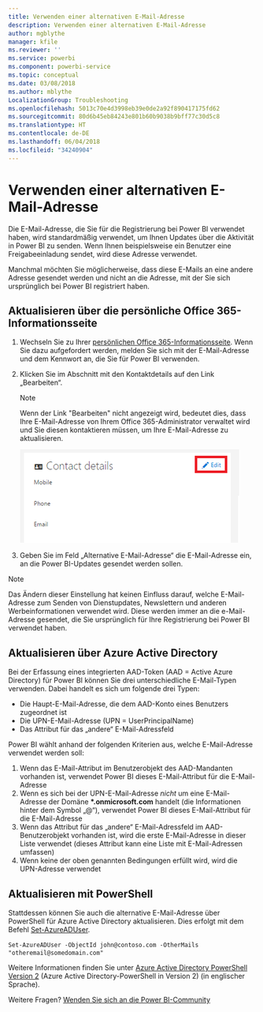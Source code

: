 ```yaml
---
title: Verwenden einer alternativen E-Mail-Adresse
description: Verwenden einer alternativen E-Mail-Adresse
author: mgblythe
manager: kfile
ms.reviewer: ''
ms.service: powerbi
ms.component: powerbi-service
ms.topic: conceptual
ms.date: 03/08/2018
ms.author: mblythe
LocalizationGroup: Troubleshooting
ms.openlocfilehash: 5013c70e4d3998eb39e0de2a92f890417175fd62
ms.sourcegitcommit: 80d6b45eb84243e801b60b9038b9bff77c30d5c8
ms.translationtype: HT
ms.contentlocale: de-DE
ms.lasthandoff: 06/04/2018
ms.locfileid: "34240904"
---
```

# <a name="using-an-alternate-email-address"></a>Verwenden einer alternativen E-Mail-Adresse
Die E-Mail-Adresse, die Sie für die Registrierung bei Power BI verwendet haben, wird standardmäßig verwendet, um Ihnen Updates über die Aktivität in Power BI zu senden.  Wenn Ihnen beispielsweise ein Benutzer eine Freigabeeinladung sendet, wird diese Adresse verwendet.

Manchmal möchten Sie möglicherweise, dass diese E-Mails an eine andere Adresse gesendet werden und nicht an die Adresse, mit der Sie sich ursprünglich bei Power BI registriert haben.

## <a name="updating-through-office-365-personal-info-page"></a>Aktualisieren über die persönliche Office 365-Informationsseite
1. Wechseln Sie zu Ihrer [persönlichen Office 365-Informationsseite](https://portal.office.com/account/#personalinfo).  Wenn Sie dazu aufgefordert werden, melden Sie sich mit der E-Mail-Adresse und dem Kennwort an, die Sie für Power BI verwenden.
2. Klicken Sie im Abschnitt mit den Kontaktdetails auf den Link „Bearbeiten“.  
   
   > [!NOTE]
   > Wenn der Link "Bearbeiten" nicht angezeigt wird, bedeutet dies, dass Ihre E-Mail-Adresse von Ihrem Office 365-Administrator verwaltet wird und Sie diesen kontaktieren müssen, um Ihre E-Mail-Adresse zu aktualisieren.
   > 
   > 
   
   ![](media/service-admin-alternate-email-address-for-power-bi/contact-details.png)
3. Geben Sie im Feld „Alternative E-Mail-Adresse“ die E-Mail-Adresse ein, an die Power BI-Updates gesendet werden sollen.

> [!NOTE]
> Das Ändern dieser Einstellung hat keinen Einfluss darauf, welche E-Mail-Adresse zum Senden von Dienstupdates, Newslettern und anderen Werbeinformationen verwendet wird.  Diese werden immer an die e-Mail-Adresse gesendet, die Sie ursprünglich für Ihre Registrierung bei Power BI verwendet haben.
> 
> 

## <a name="updating-through-azure-active-directory"></a>Aktualisieren über Azure Active Directory
Bei der Erfassung eines integrierten AAD-Token (AAD = Active Azure Directory) für Power BI können Sie drei unterschiedliche E-Mail-Typen verwenden. Dabei handelt es sich um folgende drei Typen:

* Die Haupt-E-Mail-Adresse, die dem AAD-Konto eines Benutzers zugeordnet ist
* Die UPN-E-Mail-Adresse (UPN = UserPrincipalName)
* Das Attribut für das „andere“ E-Mail-Adressfeld

Power BI wählt anhand der folgenden Kriterien aus, welche E-Mail-Adresse verwendet werden soll:
1.  Wenn das E-Mail-Attribut im Benutzerobjekt des AAD-Mandanten vorhanden ist, verwendet Power BI dieses E-Mail-Attribut für die E-Mail-Adresse
2.  Wenn es sich bei der UPN-E-Mail-Adresse *nicht* um eine E-Mail-Adresse der Domäne **\*.onmicrosoft.com** handelt (die Informationen hinter dem Symbol „\@“), verwendet Power BI dieses E-Mail-Attribut für die E-Mail-Adresse
3.  Wenn das Attribut für das „andere“ E-Mail-Adressfeld im AAD-Benutzerobjekt vorhanden ist, wird die erste E-Mail-Adresse in dieser Liste verwendet (dieses Attribut kann eine Liste mit E-Mail-Adressen umfassen)
4. Wenn keine der oben genannten Bedingungen erfüllt wird, wird die UPN-Adresse verwendet

## <a name="updating-with-powershell"></a>Aktualisieren mit PowerShell
Stattdessen können Sie auch die alternative E-Mail-Adresse über PowerShell für Azure Active Directory aktualisieren. Dies erfolgt mit dem Befehl [Set-AzureADUser](https://docs.microsoft.com/powershell/module/azuread/set-azureaduser).

```
Set-AzureADUser -ObjectId john@contoso.com -OtherMails "otheremail@somedomain.com"
```

Weitere Informationen finden Sie unter [Azure Active Directory PowerShell Version 2](https://docs.microsoft.com/powershell/azure/active-directory/install-adv2) (Azure Active Directory-PowerShell in Version 2) (in englischer Sprache).

Weitere Fragen? [Wenden Sie sich an die Power BI-Community](http://community.powerbi.com/)

